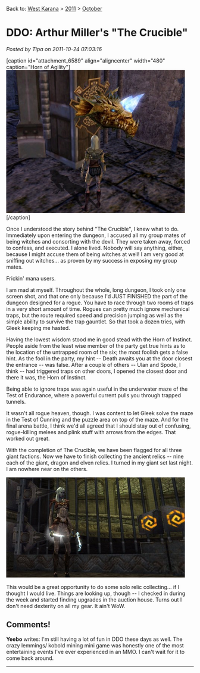 Back to: [West Karana](/posts/westkarana.md) > [2011](/posts/2011/westkarana.md) > [October](./westkarana.md)
# DDO: Arthur Miller's "The Crucible"

*Posted by Tipa on 2011-10-24 07:03:16*

[caption id="attachment\_6589" align="aligncenter" width="480" caption="Horn of Agility"][![](../../../uploads/2011/10/dndclient-2011-10-23-23-33-41-65-480x384.jpg "Horn of Agility")](../../../uploads/2011/10/dndclient-2011-10-23-23-33-41-65.jpg)[/caption]

Once I understood the story behind "The Crucible", I knew what to do. Immediately upon entering the dungeon, I accused all my group mates of being witches and consorting with the devil. They were taken away, forced to confess, and executed. I alone lived. Nobody will say anything, either, because I might accuse them of being witches at well! I am very good at sniffing out witches... as proven by my success in exposing my group mates.

Frickin' mana users.

I am mad at myself. Throughout the whole, long dungeon, I took only one screen shot, and that one only because I'd JUST FINISHED the part of the dungeon designed for a rogue. You have to race through two rooms of traps in a very short amount of time. Rogues can pretty much ignore mechanical traps, but the route required speed and precision jumping as well as the simple ability to survive the trap gauntlet. So that took a dozen tries, with Gleek keeping me hasted.

Having the lowest wisdom stood me in good stead with the Horn of Instinct. People aside from the least wise member of the party get true hints as to the location of the untrapped room of the six; the most foolish gets a false hint. As the fool in the party, my hint -- Death awaits you at the door closest the entrance -- was false. After a couple of others -- Ulan and Spode, I think -- had triggered traps on other doors, I opened the closest door and there it was, the Horn of Instinct.

Being able to ignore traps was again useful in the underwater maze of the Test of Endurance, where a powerful current pulls you through trapped tunnels.

It wasn't all rogue heaven, though. I was content to let Gleek solve the maze in the Test of Cunning and the puzzle area on top of the maze. And for the final arena battle, I think we'd all agreed that I should stay out of confusing, rogue-killing melees and plink stuff with arrows from the edges. That worked out great.

With the completion of The Crucible, we have been flagged for all three giant factions. Now we have to finish collecting the ancient relics -- nine each of the giant, dragon and elven relics. I turned in my giant set last night. I am nowhere near on the others.

[![](../../../uploads/2011/10/dndclient-2011-10-21-22-44-12-07-480x269.jpg "dndclient 2011-10-21 22-44-12-07")](../../../uploads/2011/10/dndclient-2011-10-21-22-44-12-07.jpg)

This would be a great opportunity to do some solo relic collecting... if I thought I would live. Things are looking up, though -- I checked in during the week and started finding upgrades in the auction house. Turns out I don't need dexterity on all my gear. It ain't WoW.


## Comments!

**Yeebo** writes: I'm still having a lot of fun in DDO these days as well. The crazy lemmings/ kobold mining mini game was honestly one of the most entertaining events I've ever experienced in an MMO. I can't wait for it to come back around.

---

